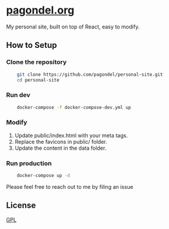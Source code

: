 # [pagondel.org](https://www.pagondel.org)

My personal site, built on top of React, easy to modify.

## How to Setup
### Clone the repository
```bash
    git clone https://github.com/pagondel/personal-site.git
    cd personal-site
```

### Run dev

```bash
    docker-compose -f docker-compose-dev.yml up
```

### Modify
1. Update public/index.html with your meta tags.
2. Replace the favicons in public/ folder.
3. Update the content in the data folder.


### Run production

```bash
    docker-compose up -d
```

Please feel free to reach out to me by filing an issue

## License
[GPL](https://github.com/pagondel/personal-site/blob/master/LICENSE)
